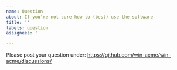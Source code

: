```yaml
---
name: Question
about: If you're not sure how to (best) use the software
title: ''
labels: question
assignees: ''

---
```


Please post your question under: https://github.com/win-acme/win-acme/discussions/
